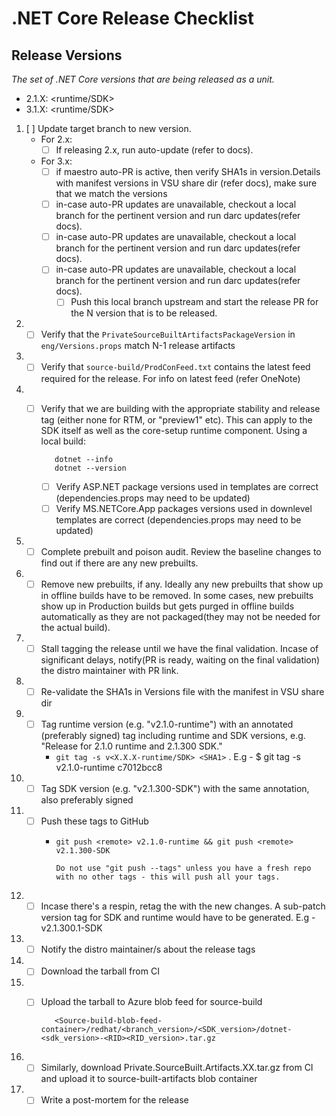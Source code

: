 # .NET Core Release Checklist

## Release Versions

_The set of .NET Core versions that are being released as a unit._

* 2.1.X: <runtime/SDK>
* 3.1.X: <runtime/SDK>



1. [ ] Update target branch to new version.
   - For 2.x:
     - [ ] If releasing 2.x, run auto-update (refer to docs).
   - For 3.x:
     - [ ] if maestro auto-PR is active, then verify SHA1s in version.Details with manifest versions in VSU share dir (refer docs), make sure that we match the versions
     - [ ] in-case auto-PR updates are unavailable, checkout a local branch for the pertinent version and run darc updates(refer docs). 
      - [ ] in-case auto-PR updates are unavailable, checkout a local branch for the pertinent version and run darc updates(refer docs). 
     - [ ] in-case auto-PR updates are unavailable, checkout a local branch for the pertinent version and run darc updates(refer docs). 
       - [ ] Push this local branch upstream and start the release PR for the N version that is to be released.
1. - [ ] Verify that the `PrivateSourceBuiltArtifactsPackageVersion` in `eng/Versions.props` match N-1 release artifacts
1. - [ ] Verify that `source-build/ProdConFeed.txt` contains the latest feed required for the release. For info on latest feed (refer OneNote)
1. - [ ] Verify that we are building with the appropriate stability and release tag (either none for RTM, or "preview1" etc).  This can apply to the SDK itself as well as the core-setup runtime component. Using a local build:
        
            dotnet --info
            dotnet --version

      - [ ] Verify ASP.NET package versions used in templates are correct (dependencies.props may need to be updated)
      - [ ] Verify MS.NETCore.App packages versions used in downlevel templates are correct (dependencies.props may need to be updated)
1. - [ ] Complete prebuilt and poison audit. Review the baseline changes to find out if there are any new prebuilts. 
1. - [ ] Remove new prebuilts, if any. Ideally any new prebuilts that show up in offline builds have to be removed. In some cases, new prebuilts show up in Production builds but gets purged in offline builds automatically as they are not packaged(they may not be needed for the actual build).
1. - [ ] Stall tagging the release until we have the final validation. Incase of significant delays, notify(PR is ready, waiting on the final validation) the distro maintainer with PR link.
1. - [ ] Re-validate the SHA1s in Versions file with the manifest in VSU share dir
1. - [ ] Tag runtime version (e.g. "v2.1.0-runtime") with an annotated (preferably signed) tag including runtime and SDK versions, e.g. "Release for 2.1.0 runtime and 2.1.300 SDK."
      - `git tag -s v<X.X.X-runtime/SDK> <SHA1>` . E.g - $ git tag -s v2.1.0-runtime c7012bcc8
1. - [ ] Tag SDK version (e.g. "v2.1.300-SDK") with the same annotation, also preferably signed
1. - [ ] Push these tags to GitHub
      - `git push <remote> v2.1.0-runtime && git push <remote> v2.1.300-SDK`
            
            Do not use "git push --tags" unless you have a fresh repo with no other tags - this will push all your tags.
1. - [ ] Incase there's a respin, retag the with the new changes. A sub-patch version tag for SDK and runtime would have to be generated. E.g - v2.1.300.1-SDK
1. - [ ] Notify the distro maintainer/s about the release tags
1. - [ ] Download the tarball from CI
1. - [ ] Upload the tarball to Azure blob feed for source-build

            <Source-build-blob-feed-container>/redhat/<branch_version>/<SDK_version>/dotnet-<sdk_version>-<RID><RID_version>.tar.gz

1. - [ ] Similarly, download Private.SourceBuilt.Artifacts.XX.tar.gz from CI and upload it to source-built-artifacts blob container
1. - [ ] Write a post-mortem for the release
